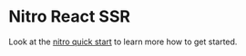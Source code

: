 # Nitro React SSR

Look at the [nitro quick start](https://nitro.unjs.io/guide#quick-start) to learn more how to get started.
